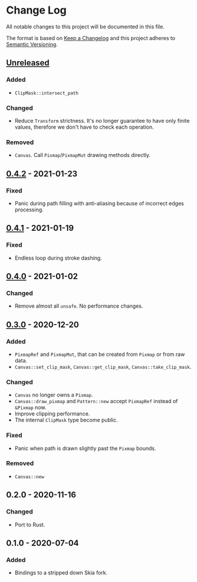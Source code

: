 # Change Log
All notable changes to this project will be documented in this file.

The format is based on [Keep a Changelog](http://keepachangelog.com/)
and this project adheres to [Semantic Versioning](http://semver.org/).

## [Unreleased]
### Added
- `ClipMask::intersect_path`

### Changed
- Reduce `Transform` strictness. It's no longer guarantee to have only finite values,
  therefore we don't have to check each operation.

### Removed
- `Canvas`. Call `Pixmap`/`PixmapMut` drawing methods directly.

## [0.4.2] - 2021-01-23
### Fixed
- Panic during path filling with anti-aliasing because of incorrect edges processing.

## [0.4.1] - 2021-01-19
### Fixed
- Endless loop during stroke dashing.

## [0.4.0] - 2021-01-02
### Changed
- Remove almost all `unsafe`. No performance changes.

## [0.3.0] - 2020-12-20
### Added
- `PixmapRef` and `PixmapMut`, that can be created from `Pixmap` or from raw data.
- `Canvas::set_clip_mask`, `Canvas::get_clip_mask`, `Canvas::take_clip_mask`.

### Changed
- `Canvas` no longer owns a `Pixmap`.
- `Canvas::draw_pixmap` and `Pattern::new` accept `PixmapRef` instead of `&Pixmap` now.
- Improve clipping performance.
- The internal `ClipMask` type become public.

### Fixed
- Panic when path is drawn slightly past the `Pixmap` bounds.

### Removed
- `Canvas::new`

## 0.2.0 - 2020-11-16
### Changed
- Port to Rust.

## 0.1.0 - 2020-07-04
### Added
- Bindings to a stripped down Skia fork.

[Unreleased]: https://github.com/RazrFalcon/tiny-skia/compare/v0.4.2...HEAD
[0.4.2]: https://github.com/RazrFalcon/tiny-skia/compare/v0.4.1...v0.4.2
[0.4.1]: https://github.com/RazrFalcon/tiny-skia/compare/v0.4.0...v0.4.1
[0.4.0]: https://github.com/RazrFalcon/tiny-skia/compare/v0.3.0...v0.4.0
[0.3.0]: https://github.com/RazrFalcon/tiny-skia/compare/v0.2.0...v0.3.0

